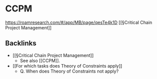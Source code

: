# CCPM
https://roamresearch.com/#/app/MB/page/qesTe4k1D
[[§Critical Chain Project Management]]

## Backlinks
* [[§Critical Chain Project Management]]
	* See also [[CCPM]].
* [[For which tasks does Theory of Constraints apply]]
	* Q. When does Theory of Constraints not apply?

<!-- #Life -->

<!-- {BearID:FA5B460C-41B1-4ABF-964B-01E1A25E6BA9-15756-000013034422E7F7} -->
